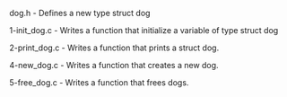 dog.h - Defines a new type struct dog

1-init_dog.c - Writes a function that initialize a variable of type struct dog

2-print_dog.c - Writes a function that prints a struct dog.

4-new_dog.c - Writes a function that creates a new dog.

5-free_dog.c - Writes a function that frees dogs.

